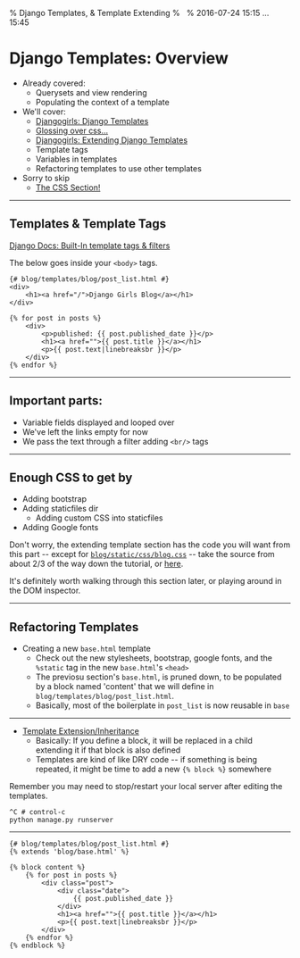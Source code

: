 % Django Templates, & Template Extending
% &nbsp;
% 2016-07-24 15:15 ... 15:45

# Django Templates: Overview

- Already covered:
    - Querysets and view rendering 
    - Populating the context of a template
- We'll cover:
    - [Djangogirls: Django Templates](http://tutorial.djangogirls.org/en/django_templates/)
    - [Glossing over css...](http://tutorial.djangogirls.org/en/css/)
    - [Djangogirls: Extending Django Templates](http://tutorial.djangogirls.org/en/template_extending/)
    - Template tags
    - Variables in templates
    - Refactoring templates to use other templates
- Sorry to skip
    - [The CSS Section!](http://tutorial.djangogirls.org/en/css/)

----

## Templates & Template Tags

[Django Docs: Built-In template tags & filters](https://docs.djangoproject.com/en/1.9/ref/templates/builtins/)


The below goes inside your `<body>` tags. 

~~~{.djangotemplate}
{# blog/templates/blog/post_list.html #}
<div>
    <h1><a href="/">Django Girls Blog</a></h1>
</div>

{% for post in posts %}
    <div>
        <p>published: {{ post.published_date }}</p>
        <h1><a href="">{{ post.title }}</a></h1>
        <p>{{ post.text|linebreaksbr }}</p>
    </div>
{% endfor %}
~~~

----

## Important parts:

- Variable fields displayed and looped over
- We've left the links empty for now
- We pass the text through a filter adding `<br/>` tags

---

## Enough CSS to get by

- Adding bootstrap
- Adding staticfiles dir
   - Adding custom CSS into staticfiles
- Adding Google fonts

Don't worry, the extending template section has the code you will want from
this part -- except for [`blog/static/css/blog.css`](http://tutorial.djangogirls.org/en/css/) 
-- take the source from about 2/3 of the way down the tutorial, or
[here](https://raw.githubusercontent.com/at3560k/djangogirls_tutorial/master/src/blog/static/css/blog.css).

It's definitely worth walking through this section later, or playing around in the DOM
inspector.

---

## Refactoring Templates

- Creating a new `base.html` template
    - Check out the new stylesheets, bootstrap, google fonts, and the `%static`
      tag in the new `base.html`'s `<head>`
    - The previosu section's `base.html`, is pruned down, to be populated by a
      block named 'content' that we will define in
      `blog/templates/blog/post_list.html`.  
    - Basically, most of the boilerplate in `post_list` is now reusable in
      `base`

--- 

- [Template Extension/Inheritance](https://docs.djangoproject.com/en/1.7/topics/templates/#template-inheritance)
    - Basically:  If you define a block, it will be replaced in a child
      extending it if that block is also defined
    - Templates are kind of like DRY code -- if something is being repeated, it
      might be time to add a new `{% block %}` somewhere

Remember you may need to stop/restart your local server after editing the templates.

~~~{.bash}
^C # control-c
python manage.py runserver
~~~

---


~~~{.djangotemplate}
{# blog/templates/blog/post_list.html #}
{% extends 'blog/base.html' %}

{% block content %}
    {% for post in posts %}
        <div class="post">
            <div class="date">
                {{ post.published_date }}
            </div>
            <h1><a href="">{{ post.title }}</a></h1>
            <p>{{ post.text|linebreaksbr }}</p>
        </div>
    {% endfor %}
{% endblock %}
~~~


